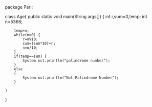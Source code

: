 package Pari;

class Age{
	public static void main(String args[]) {
		int r,sum=0,temp;
		int n=5368;
		
		temp=n;
		while(n>0) {
			r=n%10;
			sum=(sum*10)+r;
			n=n/10;
		}
		if(temp==sum) {
			System.out.println("palindrome number");
		}
		else
		{
			System.out.println("Not Palindrome Number");
		}
		
	}
}
